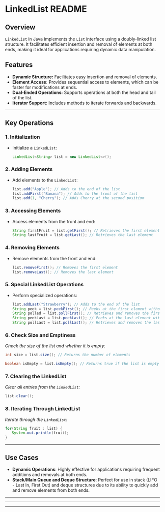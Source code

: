 # LinkedList README

## Overview

`LinkedList` in Java implements the `List` interface using a doubly-linked list structure. It facilitates efficient insertion and removal of elements at both ends, making it ideal for applications requiring dynamic data manipulation.

## Features

- **Dynamic Structure:** Facilitates easy insertion and removal of elements.
- **Element Access:** Provides sequential access to elements, which can be faster for modifications at ends.
- **Dual-Ended Operations:** Supports operations at both the head and tail of the list.
- **Iterator Support:** Includes methods to iterate forwards and backwards.

---

## Key Operations

### 1. Initialization

- Initialize a `LinkedList`:
  ```java
  LinkedList<String> list = new LinkedList<>();
  ```

### 2. Adding Elements

- Add elements to the `LinkedList`:
  ```java
  list.add("Apple"); // Adds to the end of the list
  list.addFirst("Banana"); // Adds to the front of the list
  list.add(1, "Cherry"); // Adds Cherry at the second position
  ```

### 3. Accessing Elements

- Access elements from the front and end:
  ```java
  String firstFruit = list.getFirst(); // Retrieves the first element
  String lastFruit = list.getLast(); // Retrieves the last element
  ```

### 4. Removing Elements

- Remove elements from the front and end:
  ```java
  list.removeFirst(); // Removes the first element
  list.removeLast(); // Removes the last element
  ```

### 5. Special LinkedList Operations

- Perform specialized operations:
  ```java
  list.addLast("Strawberry"); // Adds to the end of the list
  String peek = list.peekFirst(); // Peeks at the first element without removing
  String polled = list.pollFirst(); // Retrieves and removes the first element
  String peekLast = list.peekLast(); // Peeks at the last element without removing
  String pollLast = list.pollLast(); // Retrieves and removes the last element
  ```

### 6. Check Size and Emptiness

_Check the size of the list and whether it is empty:_

```java
int size = list.size(); // Returns the number of elements
```
```java
boolean isEmpty = list.isEmpty(); // Returns true if the list is empty
```

### 7. Clearing the LinkedList

_Clear all entries from the `LinkedList`:_

```java
list.clear();
```

### 8. Iterating Through LinkedList

_Iterate through the `LinkedList`:_
```java
for(String fruit : list) {
   System.out.println(fruit);
}
```

---

## Use Cases

- **Dynamic Operations**: Highly effective for applications requiring frequent additions and removals at both ends.
- **Stack/Main Queue and Deque Structure**: Perfect for use in stack (LIFO - Last In, First Out) and deque structures due to its ability to quickly add and remove elements from both ends.
---

---

---


